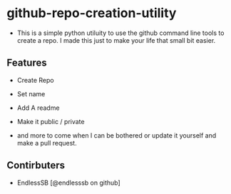 # github-repo-creation-utility

- This is a simple python utiluity to use the github command line tools to create a repo. I made this just to make your life that small bit easier. 

## Features

- Create Repo

- Set name

- Add A readme

- Make it public / private 

- and more to come when I can be bothered or update it yourself and make a pull request.

## Contirbuters

- EndlessSB [@endlesssb on github] 